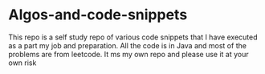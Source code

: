 # Algos-and-code-snippets

This repo is a self study repo of various code snippets that I have executed as a part my job and preparation. All the code is in Java and most of the problems are from leetcode. It ms my own repo and please use it at your own risk

